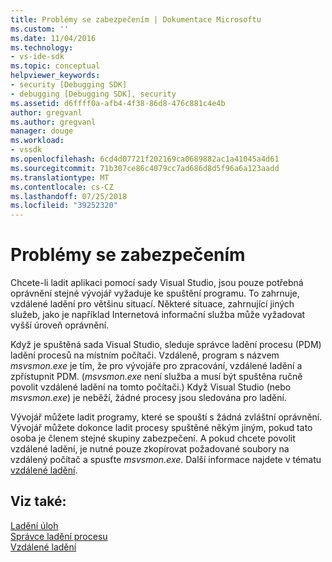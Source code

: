 ```yaml
---
title: Problémy se zabezpečením | Dokumentace Microsoftu
ms.custom: ''
ms.date: 11/04/2016
ms.technology:
- vs-ide-sdk
ms.topic: conceptual
helpviewer_keywords:
- security [Debugging SDK]
- debugging [Debugging SDK], security
ms.assetid: d6ffff0a-afb4-4f38-86d8-476c881c4e4b
author: gregvanl
ms.author: gregvanl
manager: douge
ms.workload:
- vssdk
ms.openlocfilehash: 6cd4d07721f202169ca0689882ac1a41045a4d61
ms.sourcegitcommit: 71b307ce86c4079cc7ad686d8d5f96a6a123aadd
ms.translationtype: MT
ms.contentlocale: cs-CZ
ms.lasthandoff: 07/25/2018
ms.locfileid: "39252320"
---
```

# <a name="security-issues"></a>Problémy se zabezpečením
Chcete-li ladit aplikaci pomocí sady Visual Studio, jsou pouze potřebná oprávnění stejné vývojář vyžaduje ke spuštění programu. To zahrnuje, vzdálené ladění pro většinu situací. Některé situace, zahrnující jiných služeb, jako je například Internetová informační služba může vyžadovat vyšší úroveň oprávnění.  
  
 Když je spuštěná sada Visual Studio, sleduje správce ladění procesu (PDM) ladění procesů na místním počítači. Vzdáleně, program s názvem *msvsmon.exe* je tím, že pro vývojáře pro zpracování, vzdálené ladění a zpřístupnit PDM. (*msvsmon.exe* není služba a musí být spuštěna ručně povolit vzdálené ladění na tomto počítači.) Když Visual Studio (nebo *msvsmon.exe*) je neběží, žádné procesy jsou sledována pro ladění.  
  
 Vývojář můžete ladit programy, které se spouští s žádná zvláštní oprávnění. Vývojář můžete dokonce ladit procesy spuštěné někým jiným, pokud tato osoba je členem stejné skupiny zabezpečení. A pokud chcete povolit vzdálené ladění, je nutné pouze zkopírovat požadované soubory na vzdálený počítač a spusťte *msvsmon.exe*. Další informace najdete v tématu [vzdálené ladění](../../debugger/remote-debugging.md).  
  
## <a name="see-also"></a>Viz také:  
 [Ladění úloh](../../extensibility/debugger/debugging-tasks.md)   
 [Správce ladění procesu](../../extensibility/debugger/process-debug-manager.md)   
 [Vzdálené ladění](../../debugger/remote-debugging.md)
